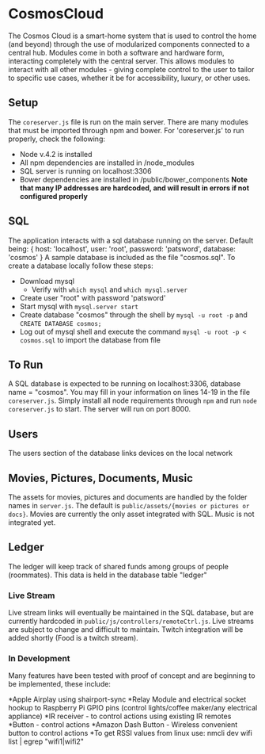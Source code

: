# CosmosCloud

The Cosmos Cloud is a smart-home system that is used to control the home (and beyond) through the use of modularized components connected to a central hub. Modules come in both a software and hardware form, interacting completely with the central server.  This allows modules to interact with all other modules - giving complete control to the user to tailor to specific use cases, whether it be for accessibility, luxury, or other uses.

## Setup
The `coreserver.js` file is run on the main server.  There are many modules that must be imported through npm and bower.  For 'coreserver.js' to run properly, check the following:

* Node v.4.2 is installed
* All npm dependencies are installed in /node_modules
* SQL server is running on localhost:3306
* Bower dependencies are installed in /public/bower_components
**Note that many IP addresses are hardcoded, and will result in errors if not configured properly**


## SQL
The application interacts with a sql database running on the server.  Default being:
{
	host: 'localhost',
	user: 'root',
	password: 'patsword',
	database: 'cosmos'
}
A sample database is included as the file "cosmos.sql".  To create a database locally follow these steps:
* Download mysql
  * Verify with `which mysql` and `which mysql.server`
* Create user "root" with password 'patsword'
* Start mysql with `mysql.server start`
* Create database "cosmos" through the shell by `mysql -u root -p` and `CREATE DATABASE cosmos;`
* Log out of mysql shell and execute the command `mysql -u root -p < cosmos.sql` to import the database from file


## To Run

A SQL database is expected to be running on localhost:3306, database name = "cosmos".  You may fill in your information on lines 14-19 in the file `coreserver.js`.  Simply install all node requirements through `npm` and run `node coreserver.js` to start.  The server will run on port 8000.

## Users
The users section of the database links devices on the local network 

## Movies, Pictures, Documents, Music

The assets for movies, pictures and documents are handled by the folder names in `server.js`.  The default is `public/assets/{movies or pictures or docs}`.  Movies are currently the only asset integrated with SQL.  Music is not integrated yet.

## Ledger

The ledger will keep track of shared funds among groups of people (roommates).  This data is held in the database table "ledger"

### Live Stream

Live stream links will eventually be maintained in the SQL database, but are currently hardcoded in `public/js/controllers/remoteCtrl.js`.  Live streams are subject to change and difficult to maintain.  Twitch integration will be added shortly (Food is a twitch stream).

### In Development
Many features have been tested with proof of concept and are beginning to be implemented, these include:

*Apple Airplay using shairport-sync
*Relay Module and electrical socket hookup to Raspberry Pi GPIO pins (control lights/coffee maker/any electrical appliance)
*IR receiver - to control actions using existing IR remotes
*Button - control actions
*Amazon Dash Button - Wireless convenient button to control actions
*To get RSSI values from linux use:
nmcli dev wifi list | egrep "wifi1|wifi2"
